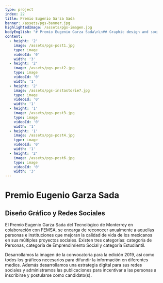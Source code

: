 ```yaml
---
type: project
index: 22
title: Premio Eugenio Garza Sada
banner: /assets/pgs-banner.jpg
highlightedImage: /assets/pgs-imagen.jpg
bodyEnglish: "# Premio Eugenio Garza Sada\n\n## Graphic design and social media networks \n\nThe Premio Eugenio Garza Sada of Tecnológico de Monterrey in collaboration with FEMSA, has as an objective to acknowledge people and institutions that are focused on bettering the lives of mexicans with their social projects. There are three main categories: People, Students and Social Entrepreneurship. \r\n\nFor this project, we developed the image for the announcement of the 2019 edition, moreover Katartico developed the necessary content to broadcast in different media networks. Additionally we developed a digital strategy for social media and managed their social media networks with the objective of increasing the registration of candidates ."
content:
  - height: '2'
    image: /assets/pgs-post1.jpg
    type: image
    videoId: '0'
    width: '3'
  - height: '2'
    image: /assets/pgs-post2.jpg
    type: image
    videoId: '0'
    width: '1'
  - height: '2'
    image: /assets/pgs-instastorie7.jpg
    type: image
    videoId: '0'
    width: '1'
  - height: '1'
    image: /assets/pgs-post3.jpg
    type: image
    videoId: '0'
    width: '1'
  - height: '1'
    image: /assets/pgs-post4.jpg
    type: image
    videoId: '0'
    width: '1'
  - height: '2'
    image: /assets/pgs-post6.jpg
    type: image
    videoId: '0'
    width: '3'
---
```

# Premio Eugenio Garza Sada

## Diseño Gráfico y Redes Sociales

El Premio Eugenio Garza Sada del Tecnológico de Monterrey en colaboración con FEMSA, se encarga de reconocer anualmente a aquellas personas e instituciones que mejoran la calidad de vida de los mexicanos en sus múltiples proyectos sociales. Existen tres categorías: categoría de Personas, categoría de Emprendimiento Social y categoría Estudiantil.

Desarrollamos la imagen de la convocatoria para la edición 2019, así como todos los gráficos necesarios para difundir la información en diferentes medios. Además desarrollamos una estrategia digital para sus redes sociales y administramos las publicaciones para incentivar a las personas a inscribirse y postularse como candidato(s).
